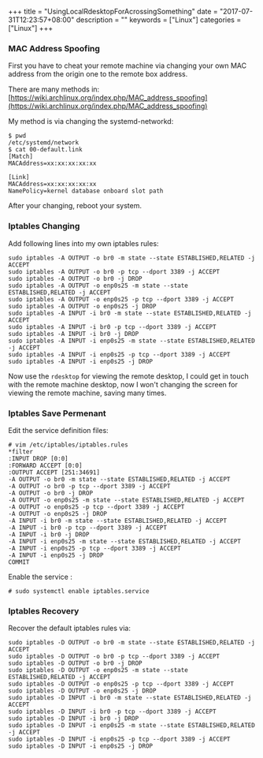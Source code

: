 +++
title = "UsingLocalRdesktopForAcrossingSomething"
date = "2017-07-31T12:23:57+08:00"
description = ""
keywords = ["Linux"]
categories = ["Linux"]
+++
### MAC Address Spoofing
First you have to cheat your remote machine via changing your own MAC address
from the origin one to the remote box address.     

There are many methods in:   
[https://wiki.archlinux.org/index.php/MAC_address_spoofing](https://wiki.archlinux.org/index.php/MAC_address_spoofing)    

My method is via changing the systemd-networkd:   

```
$ pwd
/etc/systemd/network
$ cat 00-default.link 
[Match]
MACAddress=xx:xx:xx:xx:xx

[Link]
MACAddress=xx:xx:xx:xx:xx
NamePolicy=kernel database onboard slot path
```
After your changing, reboot your system.    

### Iptables Changing
Add following lines into my own iptables rules:    

```
sudo iptables -A OUTPUT -o br0 -m state --state ESTABLISHED,RELATED -j ACCEPT
sudo iptables -A OUTPUT -o br0 -p tcp --dport 3389 -j ACCEPT
sudo iptables -A OUTPUT -o br0 -j DROP
sudo iptables -A OUTPUT -o enp0s25 -m state --state ESTABLISHED,RELATED -j ACCEPT
sudo iptables -A OUTPUT -o enp0s25 -p tcp --dport 3389 -j ACCEPT
sudo iptables -A OUTPUT -o enp0s25 -j DROP
sudo iptables -A INPUT -i br0 -m state --state ESTABLISHED,RELATED -j ACCEPT
sudo iptables -A INPUT -i br0 -p tcp --dport 3389 -j ACCEPT
sudo iptables -A INPUT -i br0 -j DROP
sudo iptables -A INPUT -i enp0s25 -m state --state ESTABLISHED,RELATED -j ACCEPT
sudo iptables -A INPUT -i enp0s25 -p tcp --dport 3389 -j ACCEPT
sudo iptables -A INPUT -i enp0s25 -j DROP
```
Now use the `rdesktop` for viewing the remote desktop, I could get in touch
with the remote machine desktop, now I won't changing the screen for viewing
the remote machine, saving many times.    

### Iptables Save Permenant
Edit the service definition files:    

```
# vim /etc/iptables/iptables.rules
*filter
:INPUT DROP [0:0]
:FORWARD ACCEPT [0:0]
:OUTPUT ACCEPT [251:34691]
-A OUTPUT -o br0 -m state --state ESTABLISHED,RELATED -j ACCEPT
-A OUTPUT -o br0 -p tcp --dport 3389 -j ACCEPT
-A OUTPUT -o br0 -j DROP
-A OUTPUT -o enp0s25 -m state --state ESTABLISHED,RELATED -j ACCEPT
-A OUTPUT -o enp0s25 -p tcp --dport 3389 -j ACCEPT
-A OUTPUT -o enp0s25 -j DROP
-A INPUT -i br0 -m state --state ESTABLISHED,RELATED -j ACCEPT
-A INPUT -i br0 -p tcp --dport 3389 -j ACCEPT
-A INPUT -i br0 -j DROP
-A INPUT -i enp0s25 -m state --state ESTABLISHED,RELATED -j ACCEPT
-A INPUT -i enp0s25 -p tcp --dport 3389 -j ACCEPT
-A INPUT -i enp0s25 -j DROP
COMMIT
```
Enable the service :    

```
# sudo systemctl enable iptables.service
```

### Iptables Recovery
Recover the default iptables rules via:   

```
sudo iptables -D OUTPUT -o br0 -m state --state ESTABLISHED,RELATED -j ACCEPT
sudo iptables -D OUTPUT -o br0 -p tcp --dport 3389 -j ACCEPT
sudo iptables -D OUTPUT -o br0 -j DROP
sudo iptables -D OUTPUT -o enp0s25 -m state --state ESTABLISHED,RELATED -j ACCEPT
sudo iptables -D OUTPUT -o enp0s25 -p tcp --dport 3389 -j ACCEPT
sudo iptables -D OUTPUT -o enp0s25 -j DROP
sudo iptables -D INPUT -i br0 -m state --state ESTABLISHED,RELATED -j ACCEPT
sudo iptables -D INPUT -i br0 -p tcp --dport 3389 -j ACCEPT
sudo iptables -D INPUT -i br0 -j DROP
sudo iptables -D INPUT -i enp0s25 -m state --state ESTABLISHED,RELATED -j ACCEPT
sudo iptables -D INPUT -i enp0s25 -p tcp --dport 3389 -j ACCEPT
sudo iptables -D INPUT -i enp0s25 -j DROP
```
